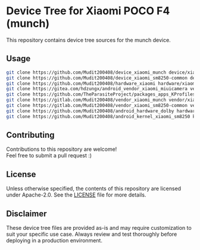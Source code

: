 # Device Tree for Xiaomi POCO F4 (munch)
This repository contains device tree sources for the munch device.

## Usage

```sh
git clone https://github.com/Mudit200408/device_xiaomi_munch device/xiaomi/munch 
git clone https://github.com/Mudit200408/device_xiaomi_sm8250-common device/xiaomi/sm8250-common
git clone https://github.com/Mudit200408/hardware_xiaomi hardware/xiaomi
git clone https://gitea.com/hdzungx/android_vendor_xiaomi_miuicamera vendor/xiaomi/miuicamera
git clone https://github.com/TheParasiteProject/packages_apps_KProfiles packages/apps/KProfiles 
git clone https://gitlab.com/Mudit200408/vendor_xiaomi_munch vendor/xiaomi/munch
git clone https://gitlab.com/Mudit200408/vendor_xiaomi_sm8250-common vendor/xiaomi/sm8250-common
git clone https://github.com/Mudit200408/android_hardware_dolby hardware/dolby
git clone https://github.com/Mudit200408/android_kernel_xiaomi_sm8250 kernel/xiaomi/sm8250
```


## Contributing
Contributions to this repository are welcome!  
Feel free to submit a pull request :)

## License
Unless otherwise specified, the contents of this repository are licensed under Apache-2.0. See the [LICENSE](/LICENSE) file for more details.

## Disclaimer
These device tree files are provided as-is and may require customization to suit your specific use case. Always review and test thoroughly before deploying in a production environment.
